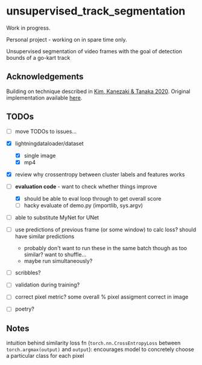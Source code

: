 # unsupervised_track_segmentation

Work in progress.

Personal project - working on in spare time only.

Unsupervised segmentation of video frames with the goal of detection bounds of a go-kart track

## Acknowledgements

Building on technique described in [Kim, Kanezaki & Tanaka 2020](https://arxiv.org/abs/2007.09990).
Original implementation available [here](https://github.com/kanezaki/pytorch-unsupervised-segmentation-tip).

## TODOs

- [ ] move TODOs to issues...
- [x] lightningdataloader/dataset
  - [x] single image 
  - [x] mp4
- [x] review why crossentropy between cluster labels and features works
- [ ] **evaluation code** - want to check whether things improve
  - [x] should be able to eval loop through to get overall score
  - [ ] hacky evaluate of demo.py (importlib, sys.argv) 
- [ ] able to substitute MyNet for UNet
- [ ] use predictions of previous frame (or some window) to calc loss? should have similar predictions
    - probably don't want to run these in the same batch though as too similar? want to shuffle...
    - maybe run simultaneously?
- [ ] scribbles?
- [ ] validation during training?
- [ ] correct pixel metric? some overall % pixel assigment correct in image
- [ ] poetry?


## Notes

  
intuition behind similarity loss fn (`torch.nn.CrossEntropyLoss` between `torch.argmax(output)` and `output`):
encourages model to concretely choose a particular class for each pixel


